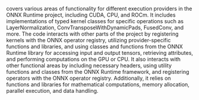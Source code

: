 covers various areas of functionality for different execution providers in the ONNX Runtime project, including CUDA, CPU, and ROCm. It includes implementations of typed kernel classes for specific operations such as LayerNormalization, ConvTransposeWithDynamicPads, FusedConv, and more. The code interacts with other parts of the project by registering kernels with the ONNX operator registry, utilizing provider-specific functions and libraries, and using classes and functions from the ONNX Runtime library for accessing input and output tensors, retrieving attributes, and performing computations on the GPU or CPU. It also interacts with other functional areas by including necessary headers, using utility functions and classes from the ONNX Runtime framework, and registering operators with the ONNX operator registry. Additionally, it relies on functions and libraries for mathematical computations, memory allocation, parallel execution, and data handling.